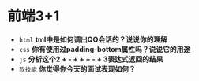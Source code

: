 # 前端3+1
- `html` **tml中是如何调出QQ会话的？说说你的理解**
- `css` **你有使用过padding-bottom属性吗？说说它的用途**
- `js` **分析这个2 + - + + + - + 3表达式返回的结果**
- `软技能` **你觉得你今天的面试表现如何？**

